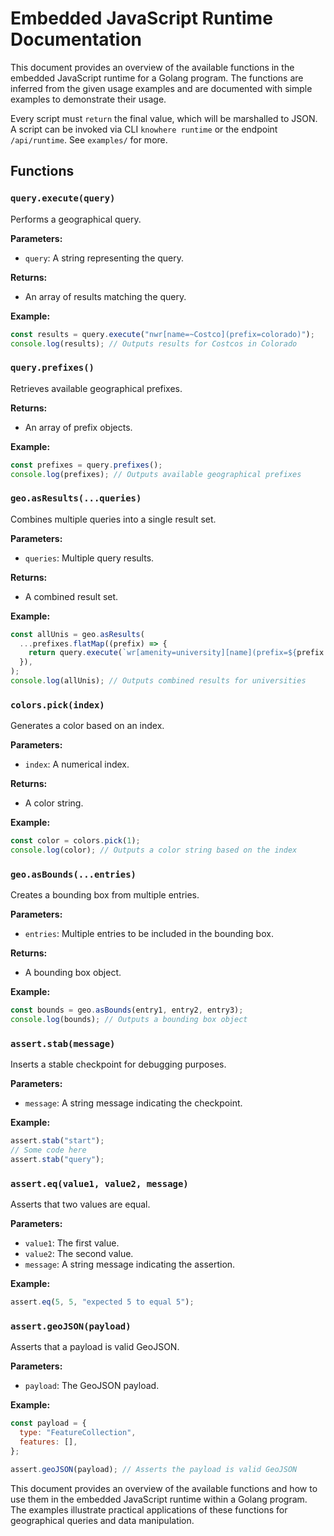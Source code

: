 # Embedded JavaScript Runtime Documentation

This document provides an overview of the available functions in the embedded
JavaScript runtime for a Golang program. The functions are inferred from the
given usage examples and are documented with simple examples to demonstrate
their usage.

Every script must `return` the final value, which will be marshalled to JSON. A
script can be invoked via CLI `knowhere runtime` or the endpoint `/api/runtime`.
See `examples/` for more.

## Functions

### `query.execute(query)`

Performs a geographical query.

**Parameters:**

- `query`: A string representing the query.

**Returns:**

- An array of results matching the query.

**Example:**

```javascript
const results = query.execute("nwr[name=~Costco](prefix=colorado)");
console.log(results); // Outputs results for Costcos in Colorado
```

### `query.prefixes()`

Retrieves available geographical prefixes.

**Returns:**

- An array of prefix objects.

**Example:**

```javascript
const prefixes = query.prefixes();
console.log(prefixes); // Outputs available geographical prefixes
```

### `geo.asResults(...queries)`

Combines multiple queries into a single result set.

**Parameters:**

- `queries`: Multiple query results.

**Returns:**

- A combined result set.

**Example:**

```javascript
const allUnis = geo.asResults(
  ...prefixes.flatMap((prefix) => {
    return query.execute(`wr[amenity=university][name](prefix=${prefix.name})`);
  }),
);
console.log(allUnis); // Outputs combined results for universities
```

### `colors.pick(index)`

Generates a color based on an index.

**Parameters:**

- `index`: A numerical index.

**Returns:**

- A color string.

**Example:**

```javascript
const color = colors.pick(1);
console.log(color); // Outputs a color string based on the index
```

### `geo.asBounds(...entries)`

Creates a bounding box from multiple entries.

**Parameters:**

- `entries`: Multiple entries to be included in the bounding box.

**Returns:**

- A bounding box object.

**Example:**

```javascript
const bounds = geo.asBounds(entry1, entry2, entry3);
console.log(bounds); // Outputs a bounding box object
```

### `assert.stab(message)`

Inserts a stable checkpoint for debugging purposes.

**Parameters:**

- `message`: A string message indicating the checkpoint.

**Example:**

```javascript
assert.stab("start");
// Some code here
assert.stab("query");
```

### `assert.eq(value1, value2, message)`

Asserts that two values are equal.

**Parameters:**

- `value1`: The first value.
- `value2`: The second value.
- `message`: A string message indicating the assertion.

**Example:**

```javascript
assert.eq(5, 5, "expected 5 to equal 5");
```

### `assert.geoJSON(payload)`

Asserts that a payload is valid GeoJSON.

**Parameters:**

- `payload`: The GeoJSON payload.

**Example:**

```javascript
const payload = {
  type: "FeatureCollection",
  features: [],
};

assert.geoJSON(payload); // Asserts the payload is valid GeoJSON
```

This document provides an overview of the available functions and how to use
them in the embedded JavaScript runtime within a Golang program. The examples
illustrate practical applications of these functions for geographical queries
and data manipulation.
